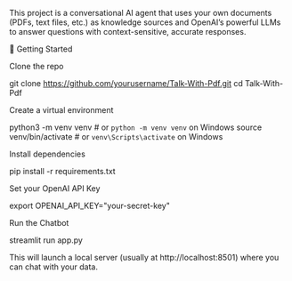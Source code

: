 This project is a conversational AI agent that uses your own documents (PDFs, text files, etc.) as knowledge sources and OpenAI’s powerful LLMs to answer questions with context-sensitive, accurate responses.


🚀 Getting Started

Clone the repo

git clone https://github.com/yourusername/Talk-With-Pdf.git
cd Talk-With-Pdf

Create a virtual environment

python3 -m venv venv       # or `python -m venv venv` on Windows
source venv/bin/activate   # or `venv\Scripts\activate` on Windows

Install dependencies

pip install -r requirements.txt

Set your OpenAI API Key

export OPENAI_API_KEY="your-secret-key"

Run the Chatbot

streamlit run app.py

This will launch a local server (usually at http://localhost:8501) where you can chat with your data.

